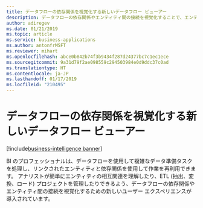 ```yaml
---
title: データフローの依存関係を視覚化する新しいデータフロー ビューアー
description: データフローの依存関係やエンティティ間の接続を視覚化することで、エンティティの相互関連の理解や、ETL (抽出、変換、ロード) プロジェクトの管理が容易になります。
author: adiregev
ms.date: 01/21/2019
ms.topic: article
ms.service: business-applications
ms.author: antonfrMSFT
ms.reviewer: mihart
ms.openlocfilehash: abce0b842b74f3b9434f287d24377bc7c1ec1ece
ms.sourcegitcommit: 9a31d79f2ae098559c294503984e0d9ddc37c0ad
ms.translationtype: HT
ms.contentlocale: ja-JP
ms.lasthandoff: 01/17/2019
ms.locfileid: "210495"
---
```

# <a name="new-dataflow-viewer-to-visualize-dataflow-dependencies"></a>データフローの依存関係を視覚化する新しいデータフロー ビューアー

[!include[business-intelligence banner](../../../includes/business-intelligence.md)]

BI のプロフェッショナルは、データフローを使用して複雑なデータ準備タスクを処理し、リンクされたエンティティと依存関係を使用して作業を再利用できます。 アナリストが簡単にエンティティの相互関連を理解したり、ETL (抽出、変換、ロード) プロジェクトを管理したりできるよう、データフローの依存関係やエンティティ間の接続を視覚化するための新しいユーザー エクスペリエンスが導入されています。
